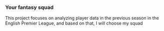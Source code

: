 ### Your fantasy squad
This project focuses on analyzing player data in the previous season in the English Premier League, and based on that, I will choose my squad

